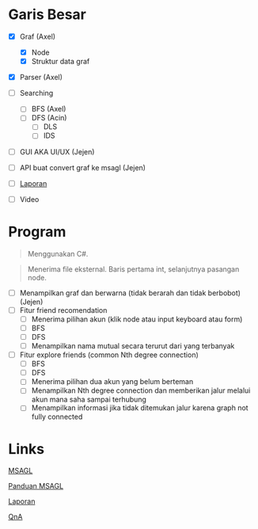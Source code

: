 # Garis Besar
- [x] Graf (Axel)
    - [x] Node
    - [x] Struktur data graf
- [x] Parser (Axel)
- [ ] Searching
    - [ ] BFS (Axel)
    - [ ] DFS (Acin)
        - [ ] DLS
        - [ ] IDS
- [ ] GUI AKA UI/UX (Jejen)
- [ ] API buat convert graf ke msagl (Jejen)
- [ ] [Laporan]((https://docs.google.com/document/d/14Ojfot1W7SoiDuKSaVLB_IAXodXEtLsRiOcxHuGGwLM/edit#))
- [ ] Video


# Program
> Menggunakan C#.

> Menerima file eksternal. Baris pertama int, selanjutnya pasangan node.

- [ ] Menampilkan graf dan berwarna (tidak berarah dan tidak berbobot) (Jejen)
- [ ] Fitur friend recomendation
    - [ ] Menerima pilihan akun (klik node atau input keyboard atau form)
    - [ ] BFS
    - [ ] DFS
    - [ ] Menampilkan nama mutual secara terurut dari yang terbanyak
- [ ] Fitur explore friends (common Nth degree connection)
    - [ ] BFS
    - [ ] DFS
    - [ ] Menerima pilihan dua akun yang belum berteman
    - [ ] Menampilkan Nth degree connection dan memberikan jalur melalui akun mana saha sampai terhubung
    - [ ] Menampilkan informasi jika tidak ditemukan jalur karena graph not fully connected

# Links
[MSAGL](https://github.com/microsoft/automatic-graph-layout)

[Panduan MSAGL](https://docs.google.com/document/d/1XhFSpHU028Gaf7YxkmdbluLkQgVl3MY6gt1t-PL30LA/edit)

[Laporan](https://docs.google.com/document/d/14Ojfot1W7SoiDuKSaVLB_IAXodXEtLsRiOcxHuGGwLM/edit#)

[QnA](https://docs.google.com/spreadsheets/d/1gyG4apGkhMH98TTctDtOQghFQ3BV7wnXLi67M3jNrZg/edit#gid=0)
